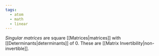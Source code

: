 ```yaml
---
tags:
  - atom
  - math
  - linear
---
```

*Singular matrices* are square [[Matrices|matrices]] with [[Determinants|determinants]] of $0$. These are [[Matrix Invertibility|non-invertible]].
